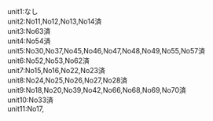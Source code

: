 unit1:なし
<br>unit2:No11,No12,No13,No14済
<br>unit3:No63済
<br>unit4:No54済
<br>unit5:No30,No37,No45,No46,No47,No48,No49,No55,No57済
<br>unit6:No52,No53,No62済
<br>unit7:No15,No16,No22,No23済
<br>unit8:No24,No25,No26,No27,No28済
<br>unit9:No18,No20,No39,No42,No66,No68,No69,No70済
<br>unit10:No33済
<br>unit11:No17,